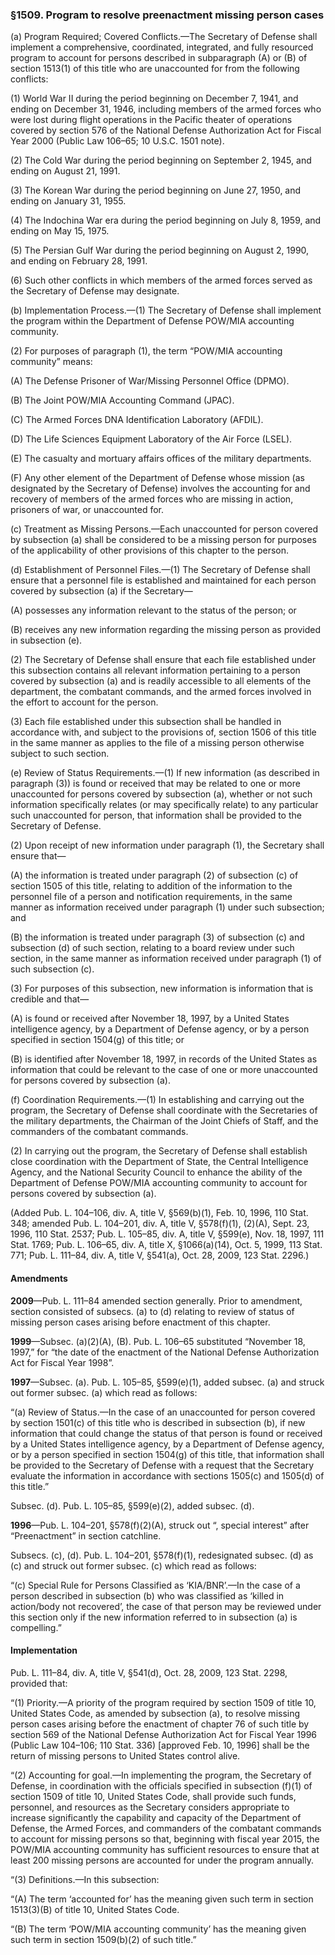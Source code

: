 ### §1509. Program to resolve preenactment missing person cases ###

(a) Program Required; Covered Conflicts.—The Secretary of Defense shall implement a comprehensive, coordinated, integrated, and fully resourced program to account for persons described in subparagraph (A) or (B) of section 1513(1) of this title who are unaccounted for from the following conflicts:

(1) World War II during the period beginning on December 7, 1941, and ending on December 31, 1946, including members of the armed forces who were lost during flight operations in the Pacific theater of operations covered by section 576 of the National Defense Authorization Act for Fiscal Year 2000 (Public Law 106–65; 10 U.S.C. 1501 note).

(2) The Cold War during the period beginning on September 2, 1945, and ending on August 21, 1991.

(3) The Korean War during the period beginning on June 27, 1950, and ending on January 31, 1955.

(4) The Indochina War era during the period beginning on July 8, 1959, and ending on May 15, 1975.

(5) The Persian Gulf War during the period beginning on August 2, 1990, and ending on February 28, 1991.

(6) Such other conflicts in which members of the armed forces served as the Secretary of Defense may designate.

(b) Implementation Process.—(1) The Secretary of Defense shall implement the program within the Department of Defense POW/MIA accounting community.

(2) For purposes of paragraph (1), the term “POW/MIA accounting community” means:

(A) The Defense Prisoner of War/Missing Personnel Office (DPMO).

(B) The Joint POW/MIA Accounting Command (JPAC).

(C) The Armed Forces DNA Identification Laboratory (AFDIL).

(D) The Life Sciences Equipment Laboratory of the Air Force (LSEL).

(E) The casualty and mortuary affairs offices of the military departments.

(F) Any other element of the Department of Defense whose mission (as designated by the Secretary of Defense) involves the accounting for and recovery of members of the armed forces who are missing in action, prisoners of war, or unaccounted for.

(c) Treatment as Missing Persons.—Each unaccounted for person covered by subsection (a) shall be considered to be a missing person for purposes of the applicability of other provisions of this chapter to the person.

(d) Establishment of Personnel Files.—(1) The Secretary of Defense shall ensure that a personnel file is established and maintained for each person covered by subsection (a) if the Secretary—

(A) possesses any information relevant to the status of the person; or

(B) receives any new information regarding the missing person as provided in subsection (e).

(2) The Secretary of Defense shall ensure that each file established under this subsection contains all relevant information pertaining to a person covered by subsection (a) and is readily accessible to all elements of the department, the combatant commands, and the armed forces involved in the effort to account for the person.

(3) Each file established under this subsection shall be handled in accordance with, and subject to the provisions of, section 1506 of this title in the same manner as applies to the file of a missing person otherwise subject to such section.

(e) Review of Status Requirements.—(1) If new information (as described in paragraph (3)) is found or received that may be related to one or more unaccounted for persons covered by subsection (a), whether or not such information specifically relates (or may specifically relate) to any particular such unaccounted for person, that information shall be provided to the Secretary of Defense.

(2) Upon receipt of new information under paragraph (1), the Secretary shall ensure that—

(A) the information is treated under paragraph (2) of subsection (c) of section 1505 of this title, relating to addition of the information to the personnel file of a person and notification requirements, in the same manner as information received under paragraph (1) under such subsection; and

(B) the information is treated under paragraph (3) of subsection (c) and subsection (d) of such section, relating to a board review under such section, in the same manner as information received under paragraph (1) of such subsection (c).

(3) For purposes of this subsection, new information is information that is credible and that—

(A) is found or received after November 18, 1997, by a United States intelligence agency, by a Department of Defense agency, or by a person specified in section 1504(g) of this title; or

(B) is identified after November 18, 1997, in records of the United States as information that could be relevant to the case of one or more unaccounted for persons covered by subsection (a).

(f) Coordination Requirements.—(1) In establishing and carrying out the program, the Secretary of Defense shall coordinate with the Secretaries of the military departments, the Chairman of the Joint Chiefs of Staff, and the commanders of the combatant commands.

(2) In carrying out the program, the Secretary of Defense shall establish close coordination with the Department of State, the Central Intelligence Agency, and the National Security Council to enhance the ability of the Department of Defense POW/MIA accounting community to account for persons covered by subsection (a).

(Added Pub. L. 104–106, div. A, title V, §569(b)(1), Feb. 10, 1996, 110 Stat. 348; amended Pub. L. 104–201, div. A, title V, §578(f)(1), (2)(A), Sept. 23, 1996, 110 Stat. 2537; Pub. L. 105–85, div. A, title V, §599(e), Nov. 18, 1997, 111 Stat. 1769; Pub. L. 106–65, div. A, title X, §1066(a)(14), Oct. 5, 1999, 113 Stat. 771; Pub. L. 111–84, div. A, title V, §541(a), Oct. 28, 2009, 123 Stat. 2296.)

#### Amendments ####

**2009**—Pub. L. 111–84 amended section generally. Prior to amendment, section consisted of subsecs. (a) to (d) relating to review of status of missing person cases arising before enactment of this chapter.

**1999**—Subsec. (a)(2)(A), (B). Pub. L. 106–65 substituted “November 18, 1997,” for “the date of the enactment of the National Defense Authorization Act for Fiscal Year 1998”.

**1997**—Subsec. (a). Pub. L. 105–85, §599(e)(1), added subsec. (a) and struck out former subsec. (a) which read as follows:

“(a) Review of Status.—In the case of an unaccounted for person covered by section 1501(c) of this title who is described in subsection (b), if new information that could change the status of that person is found or received by a United States intelligence agency, by a Department of Defense agency, or by a person specified in section 1504(g) of this title, that information shall be provided to the Secretary of Defense with a request that the Secretary evaluate the information in accordance with sections 1505(c) and 1505(d) of this title.”

Subsec. (d). Pub. L. 105–85, §599(e)(2), added subsec. (d).

**1996**—Pub. L. 104–201, §578(f)(2)(A), struck out “, special interest” after “Preenactment” in section catchline.

Subsecs. (c), (d). Pub. L. 104–201, §578(f)(1), redesignated subsec. (d) as (c) and struck out former subsec. (c) which read as follows:

“(c) Special Rule for Persons Classified as ‘KIA/BNR’.—In the case of a person described in subsection (b) who was classified as ‘killed in action/body not recovered’, the case of that person may be reviewed under this section only if the new information referred to in subsection (a) is compelling.”

#### Implementation ####

Pub. L. 111–84, div. A, title V, §541(d), Oct. 28, 2009, 123 Stat. 2298, provided that:

“(1) Priority.—A priority of the program required by section 1509 of title 10, United States Code, as amended by subsection (a), to resolve missing person cases arising before the enactment of chapter 76 of such title by section 569 of the National Defense Authorization Act for Fiscal Year 1996 (Public Law 104–106; 110 Stat. 336) [approved Feb. 10, 1996] shall be the return of missing persons to United States control alive.

“(2) Accounting for goal.—In implementing the program, the Secretary of Defense, in coordination with the officials specified in subsection (f)(1) of section 1509 of title 10, United States Code, shall provide such funds, personnel, and resources as the Secretary considers appropriate to increase significantly the capability and capacity of the Department of Defense, the Armed Forces, and commanders of the combatant commands to account for missing persons so that, beginning with fiscal year 2015, the POW/MIA accounting community has sufficient resources to ensure that at least 200 missing persons are accounted for under the program annually.

“(3) Definitions.—In this subsection:

“(A) The term ‘accounted for’ has the meaning given such term in section 1513(3)(B) of title 10, United States Code.

“(B) The term ‘POW/MIA accounting community’ has the meaning given such term in section 1509(b)(2) of such title.”